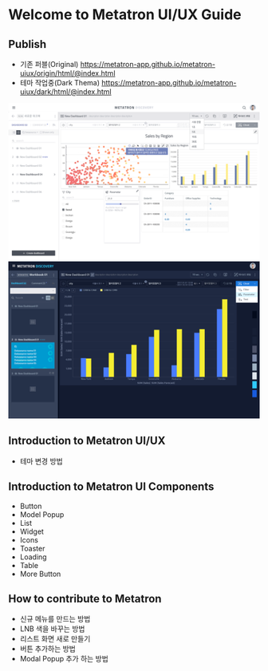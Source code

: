 Welcome to Metatron UI/UX Guide
==================================

Publish
---
- 기존 퍼블(Original) <https://metatron-app.github.io/metatron-uiux/origin/html/@index.html>
- 테마 작업중(Dark Thema) <https://metatron-app.github.io/metatron-uiux/dark/html/@index.html>

![White Thema](/guide/images/white.png)
![Dark Thema](/guide/images/dark.png)


Introduction to Metatron UI/UX
---
- 테마 변경 방법

Introduction to Metatron UI Components
---
- Button
- Model Popup
- List
- Widget
- Icons
- Toaster
- Loading
- Table
- More Button

How to contribute to Metatron
---
- 신규 메뉴를 만드는 방법
- LNB 색을 바꾸는 방법
- 리스트 화면 새로 만들기
- 버튼 추가하는 방법
- Modal Popup 추가 하는 방법